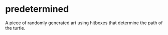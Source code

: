# predetermined
A piece of randomly generated art using hitboxes that determine the path of the turtle.
